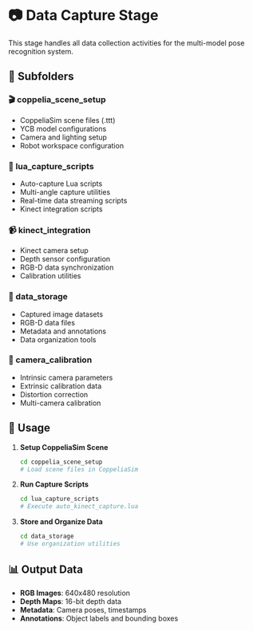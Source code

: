# 📷 Data Capture Stage

This stage handles all data collection activities for the multi-model pose recognition system.

## 📁 Subfolders

### 🎬 coppelia_scene_setup
- CoppeliaSim scene files (.ttt)
- YCB model configurations
- Camera and lighting setup
- Robot workspace configuration

### 📜 lua_capture_scripts
- Auto-capture Lua scripts
- Multi-angle capture utilities
- Real-time data streaming scripts
- Kinect integration scripts

### 📹 kinect_integration
- Kinect camera setup
- Depth sensor configuration
- RGB-D data synchronization
- Calibration utilities

### 💾 data_storage
- Captured image datasets
- RGB-D data files
- Metadata and annotations
- Data organization tools

### 📐 camera_calibration
- Intrinsic camera parameters
- Extrinsic calibration data
- Distortion correction
- Multi-camera calibration

## 🚀 Usage

1. **Setup CoppeliaSim Scene**
   ```bash
   cd coppelia_scene_setup
   # Load scene files in CoppeliaSim
   ```

2. **Run Capture Scripts**
   ```bash
   cd lua_capture_scripts
   # Execute auto_kinect_capture.lua
   ```

3. **Store and Organize Data**
   ```bash
   cd data_storage
   # Use organization utilities
   ```

## 📊 Output Data

- **RGB Images**: 640x480 resolution
- **Depth Maps**: 16-bit depth data
- **Metadata**: Camera poses, timestamps
- **Annotations**: Object labels and bounding boxes
